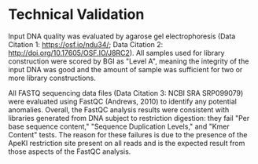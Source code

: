 # Technical Validation

Input DNA quality was evaluated by agarose gel electrophoresis (Data Citation 1: https://osf.io/ndu34/; Data Citation 2: http://doi.org/10.17605/OSF.IO/J8RC2). All samples used for library construction were scored by BGI as "Level A", meaning the integrity of the input DNA was good and the amount of sample was sufficient for two or more library constructions.

All FASTQ sequencing data files (Data Citation 3: NCBI SRA SRP099079) were evaluated using FastQC (Andrews, 2010) to identify any potential anomalies. Overall, the FastQC analysis results were consistent with libraries generated from DNA subject to restriction digestion: they fail "Per base sequence content," "Sequence Duplication Levels," and "Kmer Content" tests. The reason for these failures is due to the presence of the ApeKI restriction site present on all reads and is the expected result from those aspects of the FastQC analysis.

